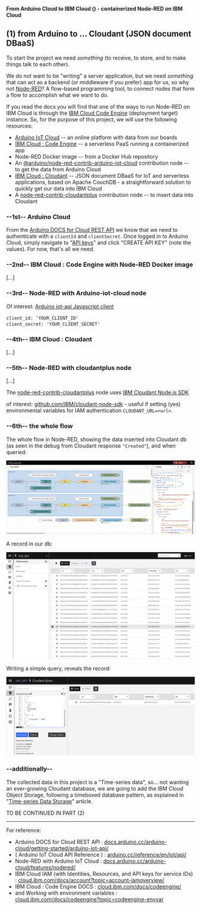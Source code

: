 **From Arduino Cloud to IBM Cloud () - containerized Node-RED on IBM Cloud**
## (1) from Arduino to … Cloudant (JSON document DBaaS)

To start the project we need _something_ (to receive, to store, and to make things talk to each other).

We do not want to be "writing" a server application, but we need _something_ that can act as a backend (or middleware if you prefer) app for us, so why not [Node-RED](https://nodered.org/)? A flow-based programming tool, to connect nodes that form a flow to accomplish what we want to do.

If you read the docs you will find that one of the ways to run Node-RED on IBM Cloud is through the [IBM Cloud Code Engine](https://www.ibm.com/cloud/code-engine/) (deployment target) instance. So, for the purpose of this project, we will use the following resources:

- [Arduino IoT Cloud](https://cloud.arduino.cc/how-it-works/) -- an online platform with data from our boards
- [IBM Cloud : Code Engine](https://www.ibm.com/cloud/code-engine/) -- a serverless PaaS running a containerized app
- Node-RED Docker image -- from a Docker Hub repository
- An [@arduino/node-red-contrib-arduino-iot-cloud](https://github.com/arduino/node-red-contrib-arduino-iot-cloud) contribution node -- to get the data from Arduino Cloud
- [IBM Cloud : Cloudant](https://www.ibm.com/products/cloudant/) -- JSON document DBaaS for IoT and serverless applications, based on Apache CouchDB - a straightforward solution to quickly get our data into IBM Cloud
- A [node-red-contrib-cloudantplus](https://github.com/hammoaj/node-red-contrib-cloudantplus) contribution node -- to insert data into Cloudant

### --1st-- Arduino Cloud

From the [Arduino DOCS for Cloud REST API](https://docs.arduino.cc/arduino-cloud/getting-started/arduino-iot-api) we know that we need to authenticate with a `clientId` and `clientSecret`. Once logged in to Arduino Cloud, simply navigate to "[API keys](https://cloud.arduino.cc/home/api-keys/)" and click "CREATE API KEY" (note the values). For now, that's all we need.

### --2nd-- IBM Cloud : Code Engine with Node-RED Docker image

[...]

### --3rd-- Node-RED with Arduino-iot-cloud node

Of interest: [Arduino iot-api Javascript client](https://www.npmjs.com/package/@arduino/arduino-iot-client/)
```
client_id: 'YOUR_CLIENT_ID'
client_secret: 'YOUR_CLIENT_SECRET'
```

### --4th-- IBM Cloud : Cloudant

[...]

### --5th-- Node-RED with cloudantplus node

[...]

The [node-red-contrib-cloudantplus](https://github.com/hammoaj/node-red-contrib-cloudantplus) node uses [IBM Cloudant Node.js SDK](https://www.npmjs.com/package/@ibm-cloud/cloudant)

of interest: [github.com/IBM/cloudant-node-sdk](https://github.com/IBM/cloudant-node-sdk#authentication-with-environment-variables) - useful if setting (yes) environmental variables for IAM authentication `CLOUDANT_URL=<url>`.

### --6th-- the whole flow

The whole flow in Node-RED, showing the data inserted into Cloudant db (as seen in the debug from Cloudant response ` "Created" `), and when queried:

![Screenshot of flow](/2ibm_cloudant/nodered-scrnsht_01.png)

A record in our db:

![Screenshot of flow](/2ibm_cloudant/nodered-scrnsht_02_cloudant.png)

Writing a simple query, reveals the record:

![Screenshot of flow](/2ibm_cloudant/nodered-scrnsht_03_cloudant.png)


### --additionally--

The collected data in this project is a "Time-series data", so… not wanting an ever-growing Cloudant database, we are going to add the IBM Cloud Object Storage, following a timeboxed database pattern, as explained in "[Time-series Data Storage](https://blog.cloudant.com/2019/04/08/Time-series-data-storage.html)" article.

TO BE CONTINUED IN PART (2)

---------------------------------------------------------------------------
For reference:

- Arduino DOCS for Cloud REST API : [docs.arduino.cc/arduino-cloud/getting-started/arduino-iot-api/](https://docs.arduino.cc/arduino-cloud/getting-started/arduino-iot-api/)
- ( Arduino IoT Cloud API Reference ) : [arduino.cc/reference/en/iot/api/](https://www.arduino.cc/reference/en/iot/api/)
- Node-RED with Arduino IoT Cloud : [docs.arduino.cc/arduino-cloud/features/nodered/](https://docs.arduino.cc/arduino-cloud/features/nodered/)
- IBM Cloud IAM (with Identities, Resources, and API keys for service IDs) : [cloud.ibm.com/docs/account?topic=account-iamoverview/](https://cloud.ibm.com/docs/account?topic=account-iamoverview/)
- IBM Cloud : Code Engine DOCS : [cloud.ibm.com/docs/codeengine/](https://cloud.ibm.com/docs/codeengine/)
- and Working with environment variables : [cloud.ibm.com/docs/codeengine?topic=codeengine-envvar](https://cloud.ibm.com/docs/codeengine?topic=codeengine-envvar)
